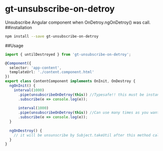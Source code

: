 # gt-unsubscribe-on-detroy
Unsubscribe Angular component when OnDetroy.ngOnDetroy() was call.
##installation
```sh
npm install --save gt-unsubscribe-on-detroy
```
##Usage
```ts
import { untilDestroyed } from 'gt-unsubscribe-on-detroy';

@Component({
  selector: 'app-content',
  templateUrl: './content.component.html'
})
export class ContentComponent implements OnInit, OnDestroy {
  ngOnInit() {
    interval(1000)
      .pipe(unsubscribeOnDetroy(this)) //Typesafe!! this must be instance of OnDestroy
      .subscribe(e => console.log(e));
      
      interval(1000)
      .pipe(unsubscribeOnDetroy(this)) //Can use many times as you want.
      .subscribe(e => console.log(e));
  }
  
  ngOnDestroy() {
    // it will be unsunscribe by Subject.takeUtil after this method call
  }
}
```
